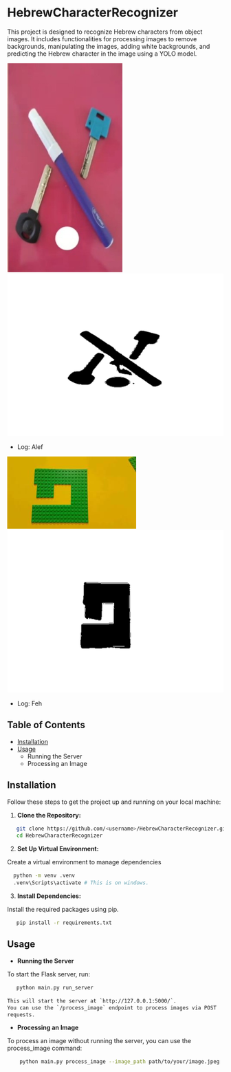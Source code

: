 ﻿# HebrewCharacterRecognizer

This project is designed to recognize Hebrew characters from object images. It includes functionalities for processing images to remove backgrounds, manipulating the images, adding white backgrounds, and predicting the Hebrew character in the image using a YOLO model.

![An 'alef' object](example_images/test1.jpeg)
![Output image1](example_images/output1.png)
- Log: Alef

![A 'Feh' object](example_images/test4.jpeg)
![Output image4](example_images/output4.png)
- Log: Feh

## Table of Contents

- [Installation](#installation)
- [Usage](#usage)
  - Running the Server
  - Processing an Image

## Installation

Follow these steps to get the project up and running on your local machine:

1. **Clone the Repository:**

```bash
   git clone https://github.com/<username>/HebrewCharacterRecognizer.git
   cd HebrewCharacterRecognizer
```

2. **Set Up Virtual Environment:**

Create a virtual environment to manage dependencies
  ```bash
    python -m venv .venv
    .venv\Scripts\activate # This is on windows.
  ```

3. **Install Dependencies:**

Install the required packages using pip.
 ```bash
    pip install -r requirements.txt
```

## Usage

- **Running the Server**

To start the Flask server, run:
 ```bash
    python main.py run_server
```
    
    This will start the server at `http://127.0.0.1:5000/`.
    You can use the `/process_image` endpoint to process images via POST requests.

- **Processing an Image**

To process an image without running the server, you can use the process_image command:
```bash
    python main.py process_image --image_path path/to/your/image.jpeg
```

